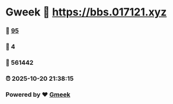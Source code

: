 # Gweek :link: https://bbs.017121.xyz 
### :page_facing_up: [95](https://bbs.017121.xyz/tag.html) 
### :speech_balloon: 4 
### :hibiscus: 561442 
### :alarm_clock: 2025-10-20 21:38:15 
### Powered by :heart: [Gmeek](https://github.com/Meekdai/Gmeek)
